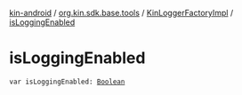 [kin-android](../../index.md) / [org.kin.sdk.base.tools](../index.md) / [KinLoggerFactoryImpl](index.md) / [isLoggingEnabled](./is-logging-enabled.md)

# isLoggingEnabled

`var isLoggingEnabled: `[`Boolean`](https://kotlinlang.org/api/latest/jvm/stdlib/kotlin/-boolean/index.html)